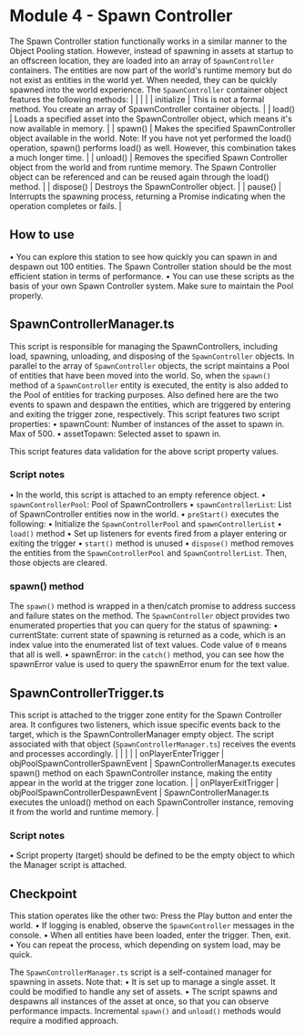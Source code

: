 # Module 4 - Spawn Controller

The Spawn Controller station functionally works in a similar manner to the Object Pooling station. However, instead of spawning in assets at startup to an offscreen location, they are loaded into an array of `SpawnController` containers. The entities are now part of the world's runtime memory but do not exist as entities in the world yet. When needed, they can be quickly spawned into the world experience. The `SpawnController` container object features the following methods:
|  |
|  |
| initialize | This is not a formal method. You create an array of SpawnController container objects. |
| load() | Loads a specified asset into the SpawnController object, which means it's now available in memory. |
| spawn() | Makes the specified SpawnController object available in the world. Note: If you have not yet performed the load() operation, spawn() performs load() as well. However, this combination takes a much longer time. |
| unload() | Removes the specified Spawn Controller object from the world and from runtime memory. The Spawn Controller object can be referenced and can be reused again through the load() method. |
| dispose() | Destroys the SpawnController object. |
| pause() | Interrupts the spawning process, returning a Promise indicating when the operation completes or fails. |

## How to use

• You can explore this station to see how quickly you can spawn in and despawn out 100 entities. The Spawn Controller station should be the most efficient station in terms of performance.
• You can use these scripts as the basis of your own Spawn Controller system. Make sure to maintain the Pool properly.

## SpawnControllerManager.ts

This script is responsible for managing the SpawnControllers, including load, spawning, unloading, and disposing of the `SpawnController` objects. In parallel to the array of `SpawnController` objects, the script maintains a Pool of entities that have been moved into the world. So, when the `spawn()` method of a `SpawnController` entity is executed, the entity is also added to the Pool of entities for tracking purposes. Also defined here are the two events to spawn and despawn the entities, which are triggered by entering and exiting the trigger zone, respectively. This script features two script properties:
• spawnCount: Number of instances of the asset to spawn in. Max of 500.
• assetTopawn: Selected asset to spawn in.

This script features data validation for the above script property values.

### Script notes

• In the world, this script is attached to an empty reference object.
• `spawnControllerPool`: Pool of SpawnControllers
• `spawnControllerList`: List of SpawnController entities now in the world.
• `preStart()` executes the following:
  • Initialize the `SpawnControllerPool` and `spawnControllerList`
  • `load()` method
  • Set up listeners for events fired from a player entering or exiting the trigger
• `start()` method is unused
• `dispose()` method removes the entities from the `SpawnControllerPool` and `SpawnControllerList`. Then, those objects are cleared.

### spawn() method

The `spawn()` method is wrapped in a then/catch promise to address success and failure states on the method. The `SpawnController` object provides two enumerated properties that you can query for the status of spawning:
• currentState: current state of spawning is returned as a code, which is an index value into the enumerated list of text values. Code value of `0` means that all is well.
• spawnError: in the `catch()` method, you can see how the spawnError value is used to query the spawnError enum for the text value.

## SpawnControllerTrigger.ts

This script is attached to the trigger zone entity for the Spawn Controller area. It configures two listeners, which issue specific events back to the target, which is the SpawnControllerManager empty object. The script associated with that object (`SpawnControllerManager.ts`) receives the events and processes accordingly.
|  |
|  |
| onPlayerEnterTrigger | objPoolSpawnControllerSpawnEvent | SpawnControllerManager.ts executes spawn() method on each SpawnController instance, making the entity appear in the world at the trigger zone location. |
| onPlayerExitTrigger | objPoolSpawnControllerDespawnEvent | SpawnControllerManager.ts executes the unload() method on each SpawnController instance, removing it from the world and runtime memory. |

### Script notes

• Script property (target) should be defined to be the empty object to which the Manager script is attached.

## Checkpoint

This station operates like the other two: Press the Play button and enter the world.
• If logging is enabled, observe the `SpawnController` messages in the console.
• When all entities have been loaded, enter the trigger. Then, exit.
• You can repeat the process, which depending on system load, may be quick.

The `SpawnControllerManager.ts` script is a self-contained manager for spawning in assets. Note that:
• It is set up to manage a single asset. It could be modified to handle any set of assets.
• The script spawns and despawns all instances of the asset at once, so that you can observe performance impacts. Incremental `spawn()` and `unload()` methods would require a modified approach.
